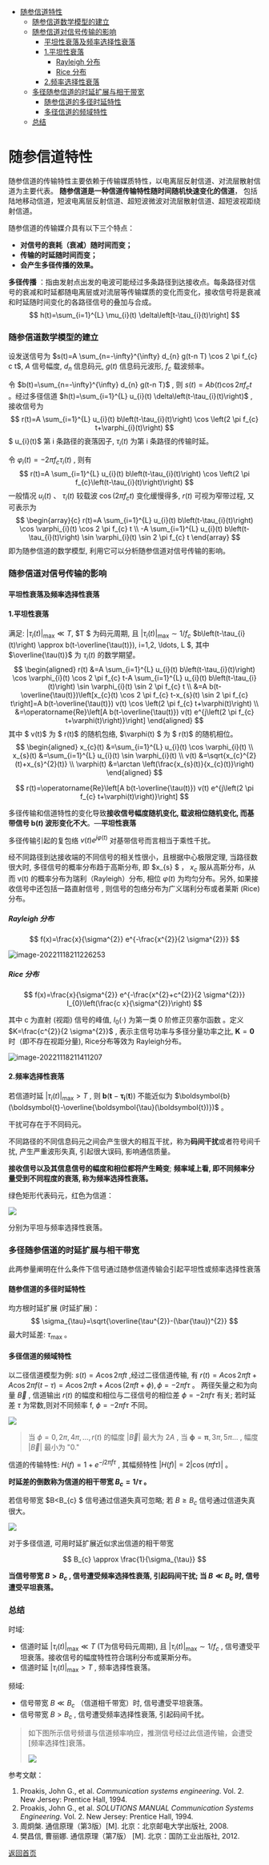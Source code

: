 - [随参信道特性](#随参信道特性)
    - [随参信道数学模型的建立](#随参信道数学模型的建立)
    - [随参信道对信号传输的影响](#随参信道对信号传输的影响)
      - [平坦性衰落及频率选择性衰落](#平坦性衰落及频率选择性衰落)
      - [1.平坦性衰落](#1平坦性衰落)
        - [Rayleigh 分布](#rayleigh-分布)
        - [Rice 分布](#rice-分布)
      - [2.频率选择性衰落](#2频率选择性衰落)
    - [多径随参信道的时延扩展与相干带宽](#多径随参信道的时延扩展与相干带宽)
      - [随参信道的多径时延特性](#随参信道的多径时延特性)
      - [多径信道的频域特性](#多径信道的频域特性)
    - [总结](#总结)


# 随参信道特性

随参信道的传输特性主要依赖于传输媒质特性，以电离层反射信道、对流层散射信道为主要代表。 **随参信道是一种信道传输特性随时间随机快速变化的信道**， 包括陆地移动信道，短波电离层反射信道、超短波微波对流层散射信道、超短波视距绕射信道。

随参信道的传输媒介具有以下三个特点：

+ **对信号的衰耗（衰减）随时间而变；**
+ **传输的时延随时间而变；**
+ **会产生多径传播的效果。**

**多径传播** ：指由发射点出发的电波可能经过多条路径到达接收点。每条路径对信号的衰减和时延都随电离层或对流层等传输媒质的变化而变化，接收信号将是衰减和时延随时间变化的各路径信号的叠加与合成。
$$
h(t)=\sum_{i=1}^{L} \mu_{i}(t) \delta\left[t-\tau_{i}(t)\right]
$$

### 随参信道数学模型的建立

设发送信号为  $s(t)=A \sum_{n=-\infty}^{\infty} d_{n} g(t-n T) \cos 2 \pi f_{c} c t$, $A$ 信号幅度,  $d_{n}$  信息码元,  $g(t)$  信息码元波形,  $f_{c}$  载波频率。

令  $b(t)=\sum_{n=-\infty}^{\infty} d_{n} g(t-n T)$ , 则  $s(t)=A b(t) \cos 2 \pi f_{c} t$  。经过多径信道  $h(t)=\sum_{i=1}^{L} u_{i}(t) \delta\left(t-\tau_{i}(t)\right)$ , 接收信号为
$$
r(t)=A \sum_{i=1}^{L} u_{i}(t) b\left(t-\tau_{i}(t)\right) \cos \left(2 \pi f_{c} t+\varphi_{i}(t)\right)
$$
$ u_{i}(t)$  第  i  条路径的衰落因子,  $\tau_{i}(t)$  为第  i  条路径的传输时延。

令  $\varphi_{i}(t)=-2 \pi f_{c} \tau_{i}(t)$ , 则有
$$
r(t)=A \sum_{i=1}^{L} u_{i}(t) b\left(t-\tau_{i}(t)\right) \cos \left(2 \pi f_{c}\left(t-\tau_{i}(t)\right)\right)
$$
一般情况  $u_{i}(t)$ 、 $\tau_{i}(t)$  较载波  $\cos \left(2 \pi f_{c} t\right)$  变化缓慢得多,  $r(t)$  可视为窄带过程, 又可表示为
$$
\begin{array}{c}
r(t)=A \sum_{i=1}^{L} u_{i}(t) b\left(t-\tau_{i}(t)\right) \cos \varphi_{i}(t) \cos 2 \pi f_{c} t \\
-A \sum_{i=1}^{L} u_{i}(t) b\left(t-\tau_{i}(t)\right) \sin \varphi_{i}(t) \sin 2 \pi f_{c} t
\end{array}
$$
即为随参信道的数学模型, 利用它可以分析随参信道对信号传输的影响。

### 随参信道对信号传输的影响

#### 平坦性衰落及频率选择性衰落

#### 1.平坦性衰落

满足:  $\left|\tau_{i}(t)\right|_{\max } \ll T$, $T $ 为码元周期, 且  $\left|\tau_{i}(t)\right|_{\max } \sim 1 / f_{c}$   $b\left(t-\tau_{i}(t)\right) \approx b(t-\overline{\tau(t)}), i=1,2, \ldots, L $, 其中  $\overline{\tau(t)}$  为  $\tau_{i}(t)$  的数学期望。
$$
\begin{aligned}
r(t) &=A \sum_{i=1}^{L} u_{i}(t) b\left(t-\tau_{i}(t)\right) \cos \varphi_{i}(t) \cos 2 \pi f_{c} t-A \sum_{i=1}^{L} u_{i}(t) b\left(t-\tau_{i}(t)\right) \sin \varphi_{i}(t) \sin 2 \pi f_{c} t \\
&=A b(t-\overline{\tau(t)})\left[x_{c}(t) \cos 2 \pi f_{c} t-x_{s}(t) \sin 2 \pi f_{c} t\right]=A b(t-\overline{\tau(t)}) v(t) \cos \left(2 \pi f_{c} t+\varphi(t)\right) \\
&=\operatorname{Re}\left[A b(t-\overline{\tau(t)}) v(t) e^{j\left(2 \pi f_{c} t+\varphi(t)\right)}\right]
\end{aligned}
$$
其中 $ v(t)$  为 $ r(t)$  的随机包络,  $\varphi(t) $ 为 $ r(t)$  的随机相位。
$$
\begin{aligned}
x_{c}(t) &=\sum_{i=1}^{L} u_{i}(t) \cos \varphi_{i}(t) \\
x_{s}(t) &=\sum_{i=1}^{L} u_{i}(t) \sin \varphi_{i}(t) \\
v(t) &=\sqrt{x_{c}^{2}(t)+x_{s}^{2}(t)} \\
\varphi(t) &=\arctan \left(\frac{x_{s}(t)}{x_{c}(t)}\right)
\end{aligned}
$$

$$
r(t)=\operatorname{Re}\left[A b(t-\overline{\tau(t)}) v(t) e^{j\left(2 \pi f_{c} t+\varphi(t)\right)}\right]
$$



多径传输和信道特性的变化导致**接收信号幅度随机变化, 载波相位随机变化, 而基带信号  $\boldsymbol{b}(t)$  波形变化不大**。—**平坦性衰落**

多径传输引起的复包络  $v(t) e^{j \varphi(t)}$  对基带信号而言相当于乘性千扰。

经不同路径到达接收端的不同信号的相关性很小，且根据中心极限定理, 当路径数很大时, 多径信号的概率分布趋于高斯分布, 即  $x_{s} $ ， $x_{c}$  服从高斯分布，从而  v(t)  的概率分布为瑞利（Rayleigh）分布, 相位  $\varphi(t)$  为均匀分布。另外, 如果接收信号中还包括一路直射信号 , 则信号的包络分布为广义瑞利分布或者莱斯 (Rice) 分布。

##### Rayleigh 分布

$$
f(x)=\frac{x}{\sigma^{2}} e^{-\frac{x^{2}}{2 \sigma^{2}}}
$$

![image-20221118211226253](https://raw.githubusercontent.com/timerring/picgo/master/picbed/image-20221118211226253.png)

##### Rice 分布

$$
f(x)=\frac{x}{\sigma^{2}} e^{-\frac{x^{2}+c^{2}}{2 \sigma^{2}}} I_{0}\left(\frac{c x}{\sigma^{2}}\right)
$$


其中  c  为直射 (视距) 信号的峰值,  $I_{0}(\cdot)$  为第一类 0 阶修正贝塞尔函数 。定义  $K=\frac{c^{2}}{2 \sigma^{2}}$ , 表示主信号功率与多径分量功率之比,  $\mathbf{K}=\mathbf{0}$  时（即不存在视距分量), Rice分布等效为 Rayleigh分布。

![image-20221118211411207](https://raw.githubusercontent.com/timerring/picgo/master/picbed/image-20221118211411207.png)

#### 2.频率选择性衰落

若信道时延  $\left|\tau_{i}(t)\right|_{\max }>T$ , 则  $\boldsymbol{b}\left(\boldsymbol{t}-\boldsymbol{\tau}_{\boldsymbol{i}}(\boldsymbol{t})\right)$  不能近似为  $\boldsymbol{b}(\boldsymbol{t}-\overline{\boldsymbol{\tau}(\boldsymbol{t})})$  。

干扰可存在于不同码元。

不同路径的不同信息码元之间会产生很大的相互干扰，称为**码间干扰**或者符号间千扰, 产生严重波形失真, 引起很大误码, 影响通信质量。

**接收信号以及其信息信号的幅度和相位都将产生畸变**; **频率域上看, 即不同频率分量受到不同程度的衰落, 称为频率选择性衰落。**

绿色矩形代表码元，红色为信道：

![](https://raw.githubusercontent.com/timerring/picgo/master/picbed/image-20221118211801112.png)

分别为平坦与频率选择性衰落。

### 多径随参信道的时延扩展与相干带宽

此两参量阐明在什么条件下信号通过随参信道传输会引起平坦性或频率选择性衰落

#### 随参信道的多径时延特性

均方根时延扩展 (时延扩展)：
$$
\sigma_{\tau}=\sqrt{\overline{\tau^{2}}-(\bar{\tau})^{2}}
$$
最大时延差:  $\tau_{\max }$  。

#### 多径信道的频域特性

以二径信道模型为例:  $s(t)=A \cos 2 \pi f t$ ,经过二径信道传输, 有  $r(t)=A \cos 2 \pi f t+A \cos 2 \pi f(t-\tau)   =A \cos 2 \pi f t+A \cos (2 \pi f t+\phi), \phi=-2 \pi f \tau$  。
两径矢量之和为向量  $\vec{B}$ , 信道输出  $r(t)$  的幅度和相位与二径信号的相位差  $\phi=-2 \pi f \tau$  有关; 若时延差  $\tau$  为常数,则对不同频率  f, $\phi=-2 \pi f \tau$  不同。

![](https://raw.githubusercontent.com/timerring/picgo/master/picbed/image-20221118212248973.png)

> 当  $\phi=0,2 \pi, 4 \pi, \ldots, r(t)$  的幅度  $|\vec{B}|$  最大为  $2 A$ , 当  $\boldsymbol{\phi}=\boldsymbol{\pi}, 3 \pi, 5 \pi \ldots$ , 幅度  $|\vec{B}|$  最小为 "0."

信道的传输特性:  $H(f)=1+e^{-j 2 \pi f \tau}$ , 其幅频特性  $|H(f)|=2|\cos (\pi f \tau)|$  。

**时延差的倒数称为信道的相干带宽  $B_{c}=1 / \tau$  。**

若信号带宽  $B<B_{c} $  信号通过信道失真可忽略; 若  $B \geq B_{c}$  信号通过信道失真很大。

![](https://raw.githubusercontent.com/timerring/picgo/master/picbed/image-20221118212529107.png)

对于多径信道, 可用时延扩展近似求出信道的相干带宽


$$
B_{c} \approx \frac{1}{\sigma_{\tau}}
$$


**当信号带宽  $B>B_{c}$ , 信号遭受频率选择性衰落, 引起码间干扰;  当  $B \ll B_{c}$  时, 信号遭受平坦衰落。**

### 总结

时域:

 -  信道时延  $\left|\tau_{i}(t)\right|_{\max } \ll T$  (T为信号码元周期), 且  $\left|\tau_{i}(t)\right|_{\max } \sim 1 / f_{c}$ , 信号遭受平坦衰落。接收信号的幅度特性符合瑞利分布或莱斯分布。
- 信道时延  $\left|\tau_{i}(t)\right|_{\max }>T$ , 频率选择性衰落。

 频域:

-  信号带宽  $B \ll B_{c}$  （信道相千带宽）时, 信号遭受平坦衰落。
-  信号带宽  $B>B_{c}$ , 信号遭受频率选择性衰落, 引起码间千扰。

> 如下图所示信号频谱与信道频率响应，推测信号经过此信道传输，会遭受[频率选择性]衰落。
>
> ![](https://raw.githubusercontent.com/timerring/picgo/master/picbed/image-20230208164121014.png)





参考文献：

1. Proakis, John G., et al. *Communication systems engineering*. Vol. 2. New Jersey: Prentice Hall, 1994.
2. Proakis, John G., et al. *SOLUTIONS MANUAL Communication Systems Engineering*. Vol. 2. New Jersey: Prentice Hall, 1994.
3. 周炯槃. 通信原理（第3版）[M\]. 北京：北京邮电大学出版社, 2008.
4. 樊昌信, 曹丽娜. 通信原理（第7版） [M\]. 北京：国防工业出版社, 2012.



[返回首页](https://github.com/timerring/information-theory)